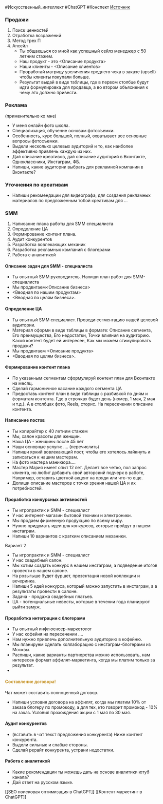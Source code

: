 #Искусственный_интеллект #ChatGPT #Конспект
[Источник](https://www.youtube.com/watch?v=nVtxxvd_4Do)


### Продажи
1. Поиск ценностей
2. Отработка возражений
3. Метод трех П
4. Апсейл
	- Ты общаешься со мной как успешный сейлз менеджер с 50 летним стажем.
	- Наш продукт - это <Описание продукта>
	- Наши клиенты - <Описание клиентов>
	- Проработай матрицу увеличения среднего чека в заказе (upsell) чтобы клиенты покупали больше.
	- Результат выдай в виде таблицы, где в первом столбце будут идти формулировка для продавца, а во втором объяснения к чему это должно привести.

### Реклама

 (применительно ко мне)
 - У меня онлайн фото школа.
- Специализация, обучение основам фотосъемки.
- Особенность, курс большой, полный, охватывает все основные вопросы фотосъемки.
- Выдели несколько целевых аудиторий и то, как наиболее эффективно привлечь каждую из них.
- Дай описание креативов, дай описание аудиторий в Вконтакте, Одноклассники, Инстаграм, ФБ.
- Напиши, какие аудитории выбрать для рекламной компании в Вконтакте?

### Уточнения по креативам
- Напиши рекомендации для видеографа, для создания рекламных материалов по предложенным тобой креативам для ...

### SMM
1. Написание плана работы для SMM специалиста
2. Определение ЦА
3. Формирование контент плана.
4. Аудит конкурентов
5. Разработка вовлекающих механик
6. Разработка рекламных компаний с блогерами
7. Работа с аналитикой

#### Описание задач для SMM - специалиста
- Ты опытный SMM руководитель. Напиши план работ для SMM-специалиста
- Мы продвигаем<Описание бизнеса>
- <Вводная по нашим продуктам>
- <Вводная по целям бизнеса>.

#### Определение ЦА
- Ты опытный SMM специалист. Проведи сегментацию нашей целевой аудитории.
- Материал оформи в виде таблицы в формате: Описание сегмента, Его преимущества, Его недостатки, Точки влияния на аудиторию. Какой контент будет ей интересен, Как мы можем стимулировать продажи?
- Мы продвигаем <Описание продукта>
- <Вводная по целям бизнеса>.

#### Формирование контент плана
- По указанным сегментам сформулируй контент план для Вконтакте на месяц.
- Сделай гармоничное касание каждого сегмента ЦА
- Предоставь контент план в виде таблицы с разбивкой по дням и форматам контента. Где в строчках будет день (номер, 1 мая, 2 мая и т.д.). А в столбцах фото, Reels, сторис. На пересечении описание контента.

#### Написание постов
- Ты копирайтер с 40 летним стажем
- Мы, салон красоты для женщин.
- Наша ЦА - женщины после 45 лет
- Наши основные услуги: .... (перечислить)
- Напиши яркий вовлекающий пост, чтобы его хотелось лайкнуть и записаться к нашим мастерам.
- На фото мастера маникюра....
- Мастер Мария имеет опыт 12 лет. Делает все четко, пол запрос клиента, но любит добавить свой авторский подчерк в работе, Например, оставить цветной акцент на пряди или что-то еще.
- Допиши описание мастеров с точки зрения нашей ЦА и их потребностей.

#### Проработка конкурсных активностей
- Ты игропрактик и SMM - специалист
- У нас интернет-магазин бытовой техники и электроники.
- Мы продаем фирменную продукцию по всему миру.
- Нужно придумать идеи для конкурсов, которые пройдут в нашем инстаграм.
- Напиши 10 вариантов с кратким описанием механики.

Вариант 2
- Ты игропрактик и SMM - специалист
- У нас свадебный салон.
- Мы хотим создать конкурс в нашем инстаграм, а подведение итогов провести в нашем салоне.
- На розыгыше будет фуршет, презентация новой коллекции и вечеринка.
- Напиши 5 идей конкурса, который можно запустить в инстаграм, а а  результаты провести в салоне.
- Задача - продажа свадебных платьев.
- ЦА - потенциальные невесты, которые в течении года планируют выйти замуж.

#### Проработка интеграции с блогерами
- Ты опытный инфлюенсер-маркетолог
- У нас кофейня на пересечении ....
- Нам нужно привлечь дополнительную аудиторию в кофейню.
- Мы планируем сделать коллаборацию с инстаграм-блогерами из Москвы.
- Распиши, какие варианты партнерства можно использовать, нам интересен формат аффилят-маркетинга, когда мы платим только за результат.
- 
#### <span style='color:#c7952b'>Составление договора!</span>
Чат может составить полноценный договор.
- Напиши условия договора на аффилят, когда мы платим 10% от заказа блогеру по промокоду, а для тех, кто говорит промокод - 10% на заказ. Условия прохождения акции с 1 мая по 30 мая.

#### Аудит конкурентов
- (вставить в чат текст предложения конкурента) Ниже контент конкурента.
- Выдели сильные и слабые стороны.
- Сделай рерайт конкурента, устрани недостатки.

#### Работа с аналитикой
- Какие рекомендации ты можешь дать на основе аналитики ютуб канала?
- Дай ответ на русском языке.

[[SEO поисковая оптимизация в ChatGPT]]
[[Контент маркетинг в ChatGPT]]

